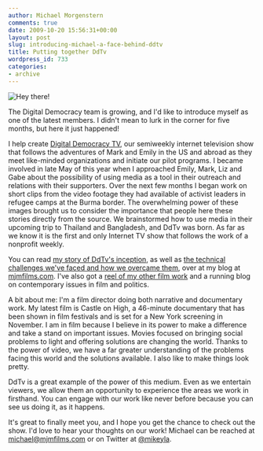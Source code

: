 ```yaml
---
author: Michael Morgenstern
comments: true
date: 2009-10-20 15:56:31+00:00
layout: post
slug: introducing-michael-a-face-behind-ddtv
title: Putting together DdTv
wordpress_id: 733
categories:
- archive
---
```


![Hey there!](http://209.240.155.87/wp-content/uploads/2009/10/michael_mountain.jpg)

The Digital Democracy team is growing, and I'd like to introduce myself as one of the latest members. I didn't mean to lurk in the corner for five months, but here it just happened!

I help create [Digital Democracy TV](http://digitaldemocracy.blip.tv/), our semiweekly internet television show that follows the adventures of Mark and Emily in the US and abroad as they meet like-minded organizations and initiate our pilot programs. I became involved in late May of this year when I approached Emily, Mark, Liz and Gabe about the possibility of using media as a tool in their outreach and relations with their supporters. Over the next few months I began work on short clips from the video footage they had available of activist leaders in refugee camps at the Burma border. The overwhelming power of these images brought us to consider the importance that people here these stories directly from the source. We brainstormed how to use media in their upcoming trip to Thailand and Bangladesh, and DdTv was born. As far as we know it is the first and only Internet TV show that follows the work of a nonprofit weekly.

You can read [my story of DdTv's inception](http://mjmfilms.com/2009/ddtv-pushing-boundaries-part-one/), as well as [the technical challenges we've faced and how we overcame them](http://mjmfilms.com/2009/ddtv-pushing-boundaries-part-two/), over at my blog at [mjmfilms.com](http://mjmfilms.com/). I've also got a [reel of my other film work](http://mjmfilms.com/films/) and a running blog on contemporary issues in film and politics.

A bit about me: I'm a film director doing both narrative and documentary work. My latest film is Castle on High, a 46-minute documentary that has been shown in film festivals and is set for a New York screening in November. I am in film because I believe in its power to make a difference and take a stand on important issues. Movies focused on bringing social problems to light and offering solutions are changing the world. Thanks to the power of video, we have a far greater understanding of the problems facing this world and the solutions available. I also like to make things look pretty.

DdTv is a great example of the power of this medium. Even as we entertain viewers, we allow them an opportunity to experience the areas we work in firsthand. You can engage with our work like never before because you can see us doing it, as it happens.

It's great to finally meet you, and I hope you get the chance to check out the show. I'd love to hear your thoughts on our work!
Michael can be reached at [michael@mjmfilms.com](mailto:michael@mjmfilms.com) or on Twitter at [@mikeyla](http://twitter.com/mikeyla).